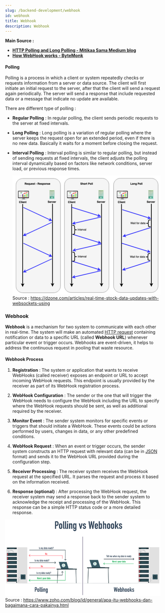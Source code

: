 ```yaml
---
slug: /backend-development/webhook
id: webhook
title: Webhook
description: Webhook
---
```


**Main Source :**

- **[HTTP Polling and Long Polling - Mitikaa Sama Medium blog](https://medium.com/cache-me-out/http-polling-and-long-polling-bd3f662a14f)**
- **[How WebHook works - ByteMonk](https://youtu.be/oQaJn6RdA3g?si=LSFC4wRBjQBQTZx0)**

#### Polling

Polling is a process in which a client or system repeatedly checks or requests information from a server or data source. The client will first initiate an initial request to the server, after that the client will send a request again periodically. The server will send a response that include requested data or a message that indicate no update are available.

There are different type of polling :

- **Regular Polling** : In regular polling, the client sends periodic requests to the server at fixed intervals.

- **Long Polling** : Long polling is a variation of regular polling where the server keeps the request open for an extended period, even if there is no new data. Basically it waits for a moment before closing the request.

- **Interval Polling** : Interval polling is similar to regular polling, but instead of sending requests at fixed intervals, the client adjusts the polling interval dynamically based on factors like network conditions, server load, or previous response times.

  ![Polling mechanism](./polling.png)  
   Source : https://dzone.com/articles/real-time-stock-data-updates-with-websockets-using

### Webhook

**Webhook** is a mechanism for two system to communicate with each other in real-time. The system will make an automated [HTTP request](/computer-networking/http-https#http-request--method) containing notification or data to a specific URL (called **Webhook URL**) whenever particular event or trigger occurs. Webhooks are event-driven, it helps to address the continuous request in pooling that waste resource.

#### Webhook Process

1. **Registration** : The system or application that wants to receive WebHooks (called receiver) exposes an endpoint or URL to accept incoming WebHook requests. This endpoint is usually provided by the receiver as part of its WebHook registration process.

2. **WebHook Configuration** : The sender or the one that will trigger the WebHook needs to configure the WebHook including the URL to specify where the WebHook requests should be sent, as well as additional required by the receiver.

3. **Monitor Event** : The sender system monitors for specific events or triggers that should initiate a WebHook. These events could be actions performed by users, changes in data, or any other predefined conditions.

4. **WebHook Request** : When an event or trigger occurs, the sender system constructs an HTTP request with relevant data (can be in [JSON](/digital-media-processing/json) format) and sends it to the WebHook URL provided during the configuration step.

5. **Receiver Processing** : The receiver system receives the WebHook request at the specified URL. It parses the request and process it based on the information received.

6. **Response (optional)** : After processing the WebHook request, the receiver system may send a response back to the sender system to acknowledge the receipt and processing of the WebHook. This response can be a simple HTTP status code or a more detailed response.

![Webhook and pooling comparison](./webhook.png)  
Source : https://www.zoho.com/blog/id/general/apa-itu-webhooks-dan-bagaimana-cara-pakainya.html
